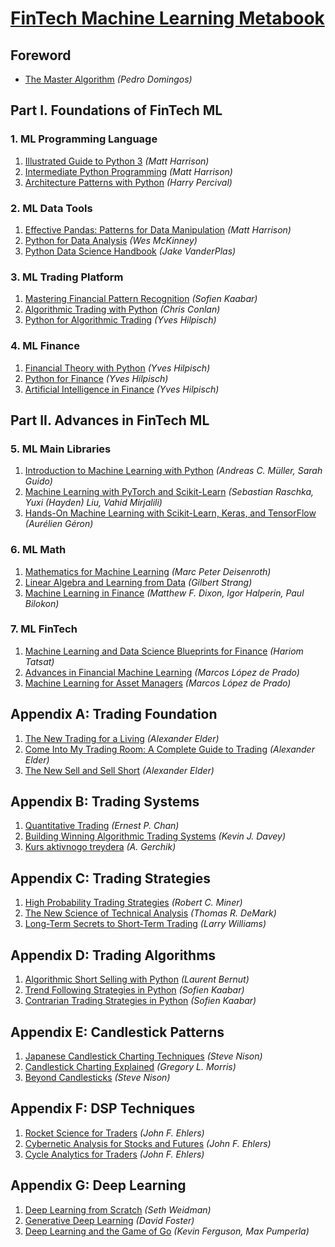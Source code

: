 # [FinTech Machine Learning Metabook](https://mikelaud.github.io)

## Foreword
* [The Master Algorithm](https://www.amazon.com/Master-Algorithm-Ultimate-Learning-Machine/dp/0465065708) _(Pedro Domingos)_

## Part I. Foundations of FinTech ML

### 1. ML Programming Language
1. [Illustrated Guide to Python 3](https://www.amazon.com/Illustrated-Guide-Python-Walkthrough-Illustrations/dp/1977921752) _(Matt Harrison)_
2. [Intermediate Python Programming](https://www.amazon.com/Treading-Python-2-Intermediate/dp/149055095X) _(Matt Harrison)_
3. [Architecture Patterns with Python](https://www.amazon.com/Architecture-Patterns-Python-Domain-Driven-Microservices/dp/1492052205) _(Harry Percival)_

### 2. ML Data Tools
1. [Effective Pandas: Patterns for Data Manipulation](https://www.amazon.com/gp/product/B09MYXXSFM) _(Matt Harrison)_
2. [Python for Data Analysis](https://www.amazon.com/Python-Data-Analysis-Wrangling-Jupyter-dp-109810403X/dp/109810403X) _(Wes McKinney)_
3. [Python Data Science Handbook](https://www.amazon.com/Python-Data-Science-Handbook-Essential-dp-1098121228/dp/1098121228) _(Jake VanderPlas)_

### 3. ML Trading Platform
1. [Mastering Financial Pattern Recognition](https://www.amazon.com/Mastering-Financial-Pattern-Recognition-Back-Testing/dp/1098120477) _(Sofien Kaabar)_
2. [Algorithmic Trading with Python](https://www.amazon.com/Algorithmic-Trading-Python-Quantitative-Development/dp/B086Y6H6YG) _(Chris Conlan)_
3. [Python for Algorithmic Trading](https://www.amazon.com/Python-Algorithmic-Trading-Cloud-Deployment/dp/149205335X) _(Yves Hilpisch)_

### 4. ML Finance
1. [Financial Theory with Python](https://www.amazon.com/Financial-Theory-Python-Gentle-Introduction-dp-1098104358/dp/1098104358) _(Yves Hilpisch)_
2. [Python for Finance](https://www.amazon.com/Python-Finance-Mastering-Data-Driven-dp-1492024333/dp/1492024333) _(Yves Hilpisch)_
3. [Artificial Intelligence in Finance](https://www.amazon.com/Artificial-Intelligence-Finance-Python-Based-Guide-dp-1492055433/dp/1492055433) _(Yves Hilpisch)_

## Part II. Advances in FinTech ML

### 5. ML Main Libraries
1. [Introduction to Machine Learning with Python](https://www.amazon.com/Introduction-Machine-Learning-Python-Scientists-dp-1449369413/dp/1449369413) _(Andreas C. Müller, Sarah Guido)_
2. [Machine Learning with PyTorch and Scikit-Learn](https://www.amazon.com/Machine-Learning-PyTorch-Scikit-Learn-learning-dp-1801819319/dp/1801819319) _(Sebastian Raschka, Yuxi (Hayden) Liu, Vahid Mirjalili)_
3. [Hands-On Machine Learning with Scikit-Learn, Keras, and TensorFlow](https://www.amazon.com/Hands-Machine-Learning-Scikit-Learn-TensorFlow-dp-1098125975/dp/1098125975) _(Aurélien Géron)_

### 6. ML Math
1. [Mathematics for Machine Learning](https://www.amazon.com/Mathematics-Machine-Learning-Peter-Deisenroth-dp-1108470041/dp/1108470041) _(Marc Peter Deisenroth)_
2. [Linear Algebra and Learning from Data](https://www.amazon.com/Linear-Algebra-Learning-Gilbert-Strang/dp/0692196382) _(Gilbert Strang)_
3. [Machine Learning in Finance](https://www.amazon.com/Machine-Learning-Finance-Theory-Practice/dp/3030410676) _(Matthew F. Dixon, Igor Halperin, Paul Bilokon)_

### 7. ML FinTech
1. [Machine Learning and Data Science Blueprints for Finance](https://www.amazon.com/Machine-Learning-Science-Blueprints-Finance-dp-1492073059/dp/1492073059) _(Hariom Tatsat)_
2. [Advances in Financial Machine Learning](https://www.amazon.com/Advances-Financial-Machine-Learning-Marcos-dp-1119482089/dp/1119482089) _(Marcos López de Prado)_
3. [Machine Learning for Asset Managers](https://www.amazon.com/Machine-Learning-Managers-Elements-Quantitative-dp-1108792898/dp/1108792898) _(Marcos López de Prado)_

## Appendix A: Trading Foundation
1. [The New Trading for a Living](https://www.amazon.com/New-Trading-Living-Psychology-Discipline-dp-1118443926/dp/1118443926) _(Alexander Elder)_
2. [Come Into My Trading Room: A Complete Guide to Trading](https://www.amazon.com/Study-Guide-Trading-Living-Wiley/dp/1118467450) _(Alexander Elder)_
3. [The New Sell and Sell Short](https://www.amazon.com/New-Sell-Short-Profits-Declines-dp-0470632399/dp/0470632399) _(Alexander Elder)_

## Appendix B: Trading Systems
1. [Quantitative Trading](https://www.amazon.com/Quantitative-Trading-Build-Algorithmic-Business-dp-1119800064/dp/1119800064) _(Ernest P. Chan)_
2. [Building Winning Algorithmic Trading Systems](https://www.amazon.com/Building-Winning-Algorithmic-Trading-Systems-dp-1118778987/dp/1118778987) _(Kevin J. Davey)_
3. [Kurs aktivnogo treydera](https://www.amazon.com/Kurs-aktivnogo-treydera-prodavay-zarabatyvay/dp/5961423743) _(A. Gerchik)_

## Appendix C: Trading Strategies
1. [High Probability Trading Strategies](https://www.amazon.com/High-Probability-Trading-Strategies-Tactics-dp-0470181664/dp/0470181664) _(Robert C. Miner)_
2. [The New Science of Technical Analysis](https://www.amazon.com/Science-Technical-Analysis-Wiley-Finance-dp-B0076O7N2Q/dp/B0076O7N2Q) _(Thomas R. DeMark)_
3. [Long-Term Secrets to Short-Term Trading](https://www.amazon.com/Long-Term-Secrets-Short-Term-Trading-Williams-dp-0470915730/dp/0470915730) _(Larry Williams)_

## Appendix D: Trading Algorithms
1. [Algorithmic Short Selling with Python](https://www.amazon.com/Algorithmic-Short-Selling-Python-consistently/dp/1801815194) _(Laurent Bernut)_
2. [Trend Following Strategies in Python](https://www.amazon.com/gp/product/B09KNGG1CC) _(Sofien Kaabar)_
3. [Contrarian Trading Strategies in Python](https://www.amazon.com/gp/product/B09VG3SH2P) _(Sofien Kaabar)_

## Appendix E: Candlestick Patterns
1. [Japanese Candlestick Charting Techniques](https://www.amazon.com/Japanese-Candlestick-Charting-Techniques-Second-dp-0735201811/dp/0735201811) _(Steve Nison)_
2. [Candlestick Charting Explained](https://www.amazon.com/Candlestick-Charting-Explained-Timeless-Techniques-dp-007146154X/dp/007146154X) _(Gregory L. Morris)_
3. [Beyond Candlesticks](https://www.amazon.com/Beyond-Candlesticks-Japanese-Charting-Techniques-dp-047100720X/dp/047100720X) _(Steve Nison)_

## Appendix F: DSP Techniques
1. [Rocket Science for Traders](https://www.amazon.com/Rocket-Science-Traders-Processing-Applications-dp-0471405671/dp/0471405671) _(John F. Ehlers)_
2. [Cybernetic Analysis for Stocks and Futures](https://www.amazon.com/Cybernetic-Analysis-Stocks-Futures-Cutting-Edge-dp-0471463078/dp/0471463078) _(John F. Ehlers)_
3. [Cycle Analytics for Traders](https://www.amazon.com/Cycle-Analytics-Traders-Downloadable-Software-dp-1118728513/dp/1118728513) _(John F. Ehlers)_

## Appendix G: Deep Learning
1. [Deep Learning from Scratch](https://www.amazon.com/Deep-Learning-Scratch-Building-Principles-dp-1492041416/dp/1492041416) _(Seth Weidman)_
2. [Generative Deep Learning](https://www.amazon.com/Generative-Deep-Learning-Teaching-Machines-dp-1492041947/dp/1492041947) _(David Foster)_
3. [Deep Learning and the Game of Go](https://www.amazon.com/Deep-Learning-Game-Max-Pumperla-dp-1617295329/dp/1617295329) _(Kevin Ferguson, Max Pumperla)_

